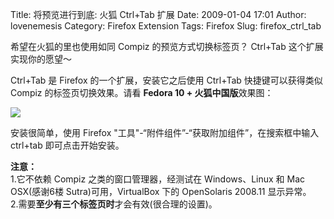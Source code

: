 Title: 将预览进行到底: 火狐 Ctrl+Tab 扩展
Date: 2009-01-04 17:01
Author: lovenemesis
Category: Firefox Extension
Tags: Firefox
Slug: firefox_ctrl_tab

希望在火狐的里也使用如同 Compiz 的预览方式切换标签页？ Ctrl+Tab
这个扩展实现你的愿望～

Ctrl+Tab 是 Firefox 的一个扩展，安装它之后使用 Ctrl+Tab
快捷键可以获得类似 Compiz 的标签页切换效果。请看 **Fedora 10 +
火狐中国版**效果图：  

[![](http://i.linuxtoy.org/images/2009/01/ctrltab.png)](http://i.linuxtoy.org/images/2009/01/ctrltab.png)

安装很简单，使用 Firefox
"工具"-“附件组件”-“获取附加组件”，在搜索框中输入 ctrl+tab
即可点击开始安装。

**注意：**  
1.它不依赖 Compiz 之类的窗口管理器，经测试在 Windows、Linux 和 Mac
OSX(感谢6楼 Sutra)可用，VirtualBox 下的 OpenSolaris 2008.11 显示异常。  
2.需要**至少有三个标签页时**才会有效(很合理的设置)。
